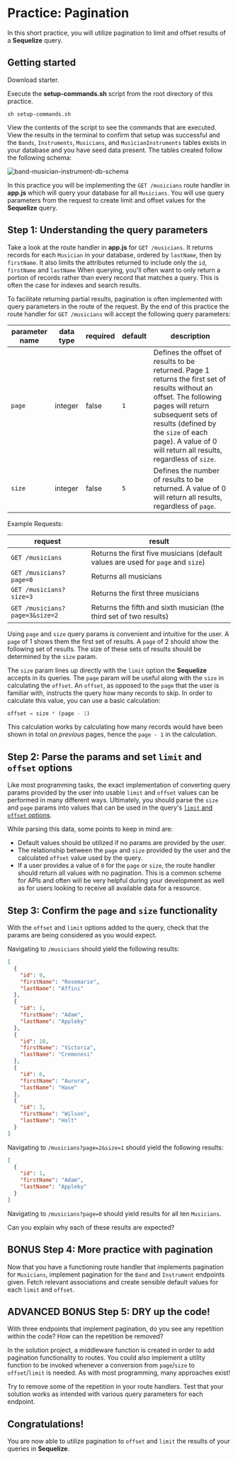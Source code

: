 # Practice: Pagination

In this short practice, you will utilize pagination to limit and offset results
of a **Sequelize** query.

## Getting started

Download starter. 

Execute the __setup-commands.sh__ script from the root directory of this
practice. 

```shell
sh setup-commands.sh
```

View the contents of the script to see the commands that are executed. View the
results in the terminal to confirm that setup was successful and the `Bands`,
`Instruments`, `Musicians`, and `MusicianInstruments` tables exists in your
database and you have seed data present. The tables created follow the following
schema:

![band-musician-instrument-db-schema]

In this practice you will be implementing the `GET /musicians` route handler in
__app.js__ which will query your database for all `Musicians`. You will use
query parameters from the request to create limit and offset values for the
**Sequelize** query.

## Step 1: Understanding the query parameters

Take a look at the route handler in __app.js__ for `GET /musicians`. It returns
records for each `Musician` in your database, ordered by `lastName`, then by
`firstName`. It also limits the attributes returned to include only the `id`,
`firstName` and `lastName` When querying, you'll often want to only return a
portion of records rather than every record that matches a query. This is often
the case for indexes and search results.

To facilitate returning partial results, pagination is often implemented with
query parameters in the route of the request. By the end of this practice the
route handler for `GET /musicians` will accept the following query parameters:

| parameter name | data type | required | default | description                                                                                                                                                                                                                                                           |
| -------------- | --------- | -------- | ------- | --------------------------------------------------------------------------------------------------------------------------------------------------------------------------------------------------------------------------------------------------------------------- |
| `page`         | integer   | false    | `1`     | Defines the offset of results to be returned. Page 1 returns the first set of results without an offset. The following pages will return subsequent sets of results (defined by the `size` of each page). A value of 0 will return all results, regardless of `size`. |
| `size`         | integer   | false    | `5`     | Defines the number of results to be returned. A value of 0 will return all results, regardless of `page`.                                                                                                                                                             |

Example Requests:

| request                        | result                                                                           |
| ------------------------------ | -------------------------------------------------------------------------------- |
| `GET /musicians`               | Returns the first five musicians (default values are used for `page` and `size`) |
| `GET /musicians?page=0`        | Returns all musicians                                                            |
| `GET /musicians?size=3`        | Returns the first three musicians                                                |
| `GET /musicians?page=3&size=2` | Returns the fifth and sixth musician (the third set of two results)              |

Using `page` and `size` query params is convenient and intuitive for the user. A
`page` of 1 shows them the first set of results. A `page` of 2 should show the
following set of results. The size of these sets of results should be determined
by the `size` param.

The `size` param lines up directly with the `limit` option the **Sequelize**
accepts in its queries. The `page` param will be useful along with the `size` in
calculating the `offset`. An `offset`, as opposed to the `page` that the user is
familiar with, instructs the query how many records to skip. In order to
calculate this value, you can use a basic calculation:

```js
offset = size * (page - 1)
```

This calculation works by calculating how many records would have been shown in
total on *previous* pages, hence the `page - 1` in the calculation.

## Step 2: Parse the params and set `limit` and `offset` options

Like most programming tasks, the exact implementation of converting query params
provided by the user into usable `limit` and `offset` values can be performed in
many different ways. Ultimately, you should parse the `size` and `page` params
into values that can be used in the query's
[`limit` and `offset` options][pagination docs].

While parsing this data, some points to keep in mind are:

  * Default values should be utilized if no params are provided by the user.
  * The relationship between the `page` and `size` provided by the user and the
    calculated `offset` value used by the query.
  * If a user provides a value of `0` for the `page` or `size`, the route
    handler should return all values with no pagination. This is a common scheme
    for APIs and often will be very helpful during your development as well as
    for users looking to receive all available data for a resource.


## Step 3: Confirm the `page` and `size` functionality

With the `offset` and `limit` options added to the query, check that the params
are being considered as you would expect.

Navigating to `/musicians` should yield the following results:

```json
[
  {
    "id": 9,
    "firstName": "Rosemarie",
    "lastName": "Affini"
  },
  {
    "id": 1,
    "firstName": "Adam",
    "lastName": "Appleby"
  },
  {
    "id": 10,
    "firstName": "Victoria",
    "lastName": "Cremonesi"
  },
  {
    "id": 6,
    "firstName": "Aurora",
    "lastName": "Hase"
  },
  {
    "id": 3,
    "firstName": "Wilson",
    "lastName": "Holt"
  }
]
```

Navigating to `/musicians?page=2&size=1` should yield the following results:

```json
[
  {
    "id": 1,
    "firstName": "Adam",
    "lastName": "Appleby"
  }
]
```

Navigating to `/musicians?page=0` should yield results for all ten `Musicians`.

Can you explain why each of these results are expected?


## BONUS Step 4: More practice with pagination

Now that you have a functioning route handler that implements pagination for
`Musicians`, implement pagination for the `Band` and `Instrument` endpoints given.
Fetch relevant associations and create sensible default values for each `limit`
and `offset`.


## ADVANCED BONUS Step 5: DRY up the code!

With three endpoints that implement pagination, do you see any repetition within
the code? How can the repetition be removed?

In the solution project, a middleware function is created in order to add
pagination functionality to routes. You could also implement a utility function
to be invoked whenever a conversion from `page`/`size` to `offset`/`limit` is
needed. As with most programming, many approaches exist!

Try to remove some of the repetition in your route handlers. Test that your
solution works as intended with various query parameters for each endpoint.


## Congratulations!

You are now able to utilize pagination to `offset` and `limit` the results of
your queries in **Sequelize**.


[band-musician-instrument-db-schema]: https://appacademy-open-assets.s3.us-west-1.amazonaws.com/Modular-Curriculum/content/week-11/practices/band-musician-instrument-db-schema.png
[band-musician-instrument-db-diagram-info]: https://appacademy-open-assets.s3.us-west-1.amazonaws.com/Modular-Curriculum/content/week-11/practices/band-musician-instrument-db-diagram-info.txt
[pagination docs]: https://sequelize.org/docs/v6/core-concepts/model-querying-basics/#limits-and-pagination
